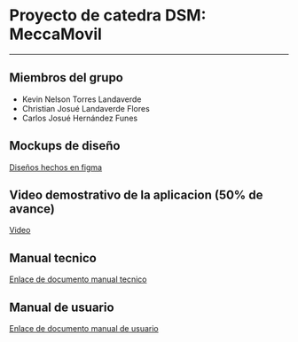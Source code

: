 # Proyecto de catedra DSM: MeccaMovil
**************************************

## Miembros del grupo 
* Kevin Nelson Torres Landaverde
* Christian Josué Landaverde Flores
* Carlos Josué Hernández Funes

## Mockups de diseño
[Diseños hechos en figma](https://www.figma.com/file/RHCG5mBdzYNhu97ZSGMKG3/MECCA-Movil?node-id=0%3A1)

## Video demostrativo de la aplicacion (50% de avance)
[Video](https://drive.google.com/file/d/1TpQH8IIAHDROaLKMRIK5sIAIMmCmpcEM/view?usp=sharing)

## Manual tecnico
[Enlace de documento manual tecnico](https://drive.google.com/file/d/1uyVb6wXBxxjqftFZ3L0Es7UYIc6o95Yx/view?usp=sharing)

## Manual de usuario
[Enlace de documento manual de usuario](https://docs.google.com/document/d/1vQpiHW7d_iCyFCwb6mDK9wGaM83xZXtaPwQ80LUrVzU/edit?usp=sharing)
